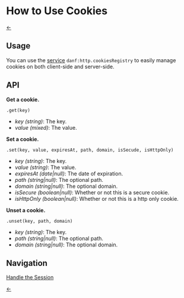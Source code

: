 How to Use Cookies
==================

[←](../index.md)

Usage
-----

You can use the [service](../dependency-injection.md) `danf:http.cookiesRegistry` to easily manage cookies on both client-side and server-side.

API
---

**Get a cookie.**

` .get(key) `

* *key (string)*: The key.
* *value (mixed)*: The value.

**Set a cookie.**

`.set(key, value, expiresAt, path, domain, isSecude, isHttpOnly)`

* *key (string)*: The key.
* *value (string)*: The value.
* *expiresAt (date|null)*: The date of expiration.
* *path (string|null)*: The optional path.
* *domain (string|null)*: The optional domain.
* *isSecure (boolean|null)*: Whether or not this is a secure cookie.
* *isHttpOnly (boolean|null)*: Whether or not this is a http only cookie.

**Unset a cookie.**

`.unset(key, path, domain)`

* *key (string)*: The key.
* *path (string|null)*: The optional path.
* *domain (string|null)*: The optional domain.

Navigation
----------

[Handle the Session](session.md)

[←](../index.md)